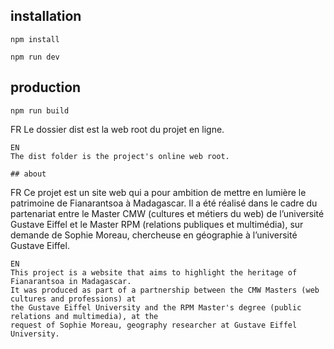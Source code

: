 ## installation
```
npm install
```

```
npm run dev
```

## production
```
npm run build
```
FR
Le dossier dist est la web root du projet en ligne.
```
EN
The dist folder is the project's online web root.

## about
```
FR
Ce projet est un site web qui a pour ambition de mettre en lumière le patrimoine de Fianarantsoa à
Madagascar.
Il a été réalisé dans le cadre du partenariat entre le Master CMW (cultures et métiers du web) de
l’université Gustave Eiffel et le Master RPM (relations publiques et multimédia), sur demande de
Sophie Moreau, chercheuse en géographie à l’université Gustave Eiffel.
```
EN
This project is a website that aims to highlight the heritage of Fianarantsoa in Madagascar.
It was produced as part of a partnership between the CMW Masters (web cultures and professions) at
the Gustave Eiffel University and the RPM Master's degree (public relations and multimedia), at the
request of Sophie Moreau, geography researcher at Gustave Eiffel University.